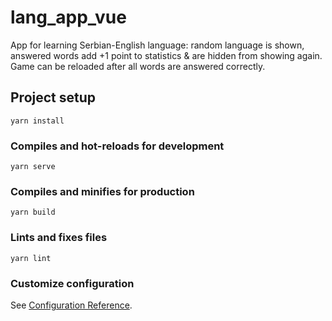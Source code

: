 # lang_app_vue
App for learning Serbian-English language:
random language is shown,
answered words add +1 point to statistics & are hidden from showing again.
Game can be reloaded after all words are answered correctly.

## Project setup
```
yarn install
```

### Compiles and hot-reloads for development
```
yarn serve
```

### Compiles and minifies for production
```
yarn build
```

### Lints and fixes files
```
yarn lint
```

### Customize configuration
See [Configuration Reference](https://cli.vuejs.org/config/).
